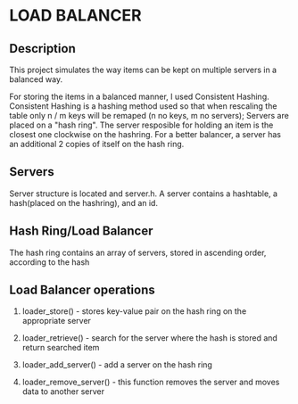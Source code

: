 # LOAD BALANCER

## Description

This project simulates the way items can be kept on multiple servers in a balanced way.

For storing the items in a balanced manner, I used Consistent Hashing.
Consistent Hashing is a hashing method used so that when rescaling the table only n / m keys will be remaped (n no keys, m no servers);
Servers are placed on a "hash ring". The server resposible for holding an item is the closest one clockwise on the hashring.
For a better balancer, a server has an additional 2 copies of itself on the hash ring.

## Servers

Server structure is located  and server.h. A server contains a hashtable, a hash(placed on the hashring), and an id.

## Hash Ring/Load Balancer

The hash ring contains an array of servers, stored in ascending order, according to the hash

## Load Balancer operations

1. loader_store() - stores key-value pair on the hash ring on the appropriate server

2. loader_retrieve() - search for the server where the hash is stored and return searched item

3. loader_add_server() - add a server on the hash ring

4. loader_remove_server() - this function removes the server and moves data to another server
